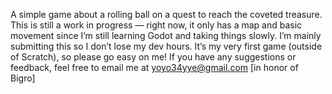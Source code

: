 A simple game about a rolling ball on a quest to reach the coveted treasure. This is still a work in progress — right now, it only has a map and basic movement since I’m still learning Godot and taking things slowly. I’m mainly submitting this so I don’t lose my dev hours. It’s my very first game (outside of Scratch), so please go easy on me! If you have any suggestions or feedback, feel free to email me at yoyo34yye@gmail.com [in honor of Bigro] 
